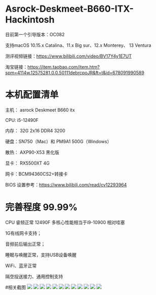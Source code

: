 # Asrock-Deskmeet-B660-ITX-Hackintosh

目前第一个引导版本：OC082


支持macOS 10.15.x Catalina、11.x Big sur、12.x Monterey、 13 Ventura


测评视频链接：https://www.bilibili.com/video/BV17Y4y1E7UT

淘宝链接：https://item.taobao.com/item.htm?spm=4114w.12575281.0.0.50111debrcpoJR&ft=t&id=678091990589

# 本机配置清单

主机： asrock Deskmeet B660 itx

CPU: i5-12490F

内存： 32G 2x16 DDR4 3200

硬盘：SN750（Mac）和 PM9A1 500G（Windows）

散热： AXP90-X53 黑化版

显卡： RX5500XT 4G

网卡：BCM94360CS2+转接卡

BIOS 设置参考：https://www.bilibili.com/read/cv12293964

# 完善程度 99.99%

CPU 睿频正常 12490F 多核心性能相当于i9-10900 相对哇塞

1G有线网卡支持；

音频前后输出正常；

睡眠与唤醒正常，支持USB设备唤醒

WiFi、蓝牙正常

隔空投送接力、通用控制支持




#相关截图
![](https://github.com/Xmingbai/Asrock-Deskmeet-B660-ITX-Hackintosh/blob/main/1.png)
![](https://github.com/Xmingbai/Asrock-Deskmeet-B660-ITX-Hackintosh/blob/main/8.png)
![](https://github.com/Xmingbai/Asrock-Deskmeet-B660-ITX-Hackintosh/blob/main/10.png)
![](https://github.com/Xmingbai/Asrock-Deskmeet-B660-ITX-Hackintosh/blob/main/11.png)
![](https://github.com/Xmingbai/Asrock-Deskmeet-B660-ITX-Hackintosh/blob/main/12.png)
![](https://github.com/Xmingbai/Asrock-Deskmeet-B660-ITX-Hackintosh/blob/main/13.png)
![](https://github.com/Xmingbai/Asrock-Deskmeet-B660-ITX-Hackintosh/blob/main/2.png)
![](https://github.com/Xmingbai/Asrock-Deskmeet-B660-ITX-Hackintosh/blob/main/3.png)
![](https://github.com/Xmingbai/Asrock-Deskmeet-B660-ITX-Hackintosh/blob/main/4.png)
![](https://github.com/Xmingbai/Asrock-Deskmeet-B660-ITX-Hackintosh/blob/main/5.png)
![](https://github.com/Xmingbai/Asrock-Deskmeet-B660-ITX-Hackintosh/blob/main/6.png)
![](https://github.com/Xmingbai/Asrock-Deskmeet-B660-ITX-Hackintosh/blob/main/7.png)

